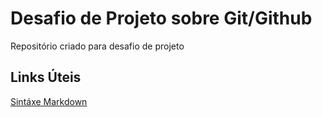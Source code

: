 # Desafio de Projeto sobre Git/Github

Repositório criado para desafio de projeto

## Links Úteis
[Sintáxe Markdown](https://www.markdownguide.org/getting-started/)

